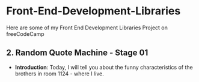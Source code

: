 # Front-End-Development-Libraries
Here are some of my Front End Development Libraries Project on freeCodeCamp

## 2. Random Quote Machine - Stage 01
- **Introduction**: Today, I will tell you about the funny characteristics of the brothers in room 1124 - where I live.